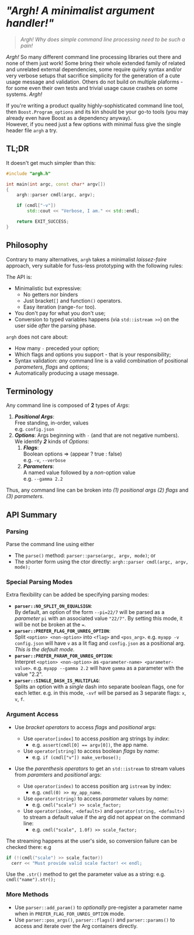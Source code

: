 # *"Argh! A minimalist argument handler!"*
> *Argh! Why does simple command line processing need to be such a pain!*

*Argh!* So many different command line processing libraries out there and none of them just work! Some bring their whole extended family of related and unrelated external dependencies, some require quirky syntax and/or very verbose setups that sacrifice simplicity for the generation of a cute usage message and validation. Others do not build on multiple plaforms - for some even their own tests and trivial usage cause crashes on some systems. *Argh!*

If you're writing a product quality highly-sophisticated command line tool, then `Boost.Program_options` and its kin should be your go-to tools (you may already even have Boost as a dependency anyway).  
However, if you need just a few options with minimal fuss give the single header file `argh` a try.
 
## TL;DR
It doesn't get much simpler than this:
```cpp
#include "argh.h"

int main(int argc, const char* argv[])
{
    argh::parser cmdl(argc, argv);

    if (cmdl["-v"])
        std::cout << "Verbose, I am." << std::endl;

    return EXIT_SUCCESS;
}
```
## Philosophy
Contrary to many alternatives, `argh` takes a minimalist *laissez-faire* approach, very suitable for fuss-less prototyping with the following rules:

The API is:
 - Minimalistic but expressive: 
    - No getters nor binders
    - Just bracket`[]` and function`()` operators. 
    - Easy iteration (range-`for` too).
 - You don't pay for what you don't use;
 - Conversion to typed variables happens (via `std::istream >>`) on the user side *after* the parsing phase.

`argh` does not care about:
 - How many `-` preceded your option;
 - Which flags and options you support - that is your responsibility;
 - Syntax validation: *any* command line is a valid combination of positional *parameters*, *flags* and *options*;
 - Automatically producing a usage message.

## Terminology
Any command line is composed of **2** types of *Args*:  

1. ***Positional Args***:  
    Free standing, in-order, values  
    e.g. `config.json`  
2. ***Options***: 
    Args beginning with `-` (and that are not negative numbers).   
    We identify ***2*** kinds of *Options*:  
    1. ***Flags***:   
       Boolean options =>  (appear ? true : false)  
       e.g. `-v`, `--verbose`  
    2. ***Parameters***:   
       A named value followed by a *non*-option value  
       e.g. `--gamma 2.2`  

Thus, any command line can be broken into *(1) positional args* *(2) flags* and *(3) parameters*.

## API Summary
### Parsing
Parse the command line using either 
- The `parse()` method: `parser::parse(argc, argv, mode)`; or 
- The shorter form using the ctor directly: 
  `argh::parser cmdl(argc, argv, mode);` 

### Special Parsing Modes
Extra flexibility can be added be specifying parsing modes:
- **`parser::NO_SPLIT_ON_EQUALSIGN`**:  
   By default, an option of the form `--pi=22/7` will be parsed as a *parameter* `pi` with an associated value `"22/7"`. 
   By setting this mode, it will be not be broken at the `=`.
- **`parser::PREFER_FLAG_FOR_UNREG_OPTION`**:  
  Split `<option> <non-option>` into `<flag>` and `<pos_arg>`. 
  e.g. `myapp -v config.json` will have `v` as a lit flag and `config.json` as a positional arg.
  *This is the default mode.*
- **`parser::PREFER_PARAM_FOR_UNREG_OPTION`**:  
  Interpret `<option> <non-option>` as `<parameter-name> <parameter-value>`. 
  e.g. `myapp --gamma 2.2` will have `gamma` as a parameter with the value "2.2".
- **`parser::SINGLE_DASH_IS_MULTIFLAG`**:  
  Splits an option with a *single* dash into separate boolean flags, one for each letter.
  e.g. in this mode, `-xvf` will be parsed as 3 separate flags: `x`, `v`, `f`.

### Argument Access
- Use *bracket operators* to access *flags* and *positional* args: 
    - Use `operator[index]` to access *position* arg strings by *index*: 
        - e.g. `assert(cmdl[0] == argv[0])`, the app name.
    - Use `operator[string]` to access boolean *flags* by *name*: 
        - e.g. `if (cmdl["v"]) make_verbose();`

- Use the *parenthesis operators* to get an `std::istream` to stream values from *paramters* and *positional* args:
    - Use `operator(index)` to access position arg `istream` by index: 
        - e.g. `cmdl(0) >> my_app_name`.
    - Use `operator(string)` to access *parameter* values by *name*: 
        - e.g. `cmdl("scale") >> scale_factor;`
    - Use `operator(index, <default>)` and `operator(string, <default>)` to stream a default value if the arg did not appear on the command line: 
        - e.g. `cmdl("scale", 1.0f) >> scale_factor;`

The streaming happens at the user's side, so conversion failure can be checked there: 
e.g 
   
```cpp
if (!(cmdl("scale") >> scale_factor))   
  cerr << "Must provide valid scale factor! << endl;
```
   
Use the `.str()` method to get the parameter value as a string: e.g. `cmdl("name").str();`

### More Methods
- Use `parser::add_param()` to *optionally* pre-register a parameter name when in `PREFER_FLAG_FOR_UNREG_OPTION` mode.
- Use `parser::pos_args()`, `parser::flags()` and `parser::params()` to access and iterate over the Arg containers directly.

